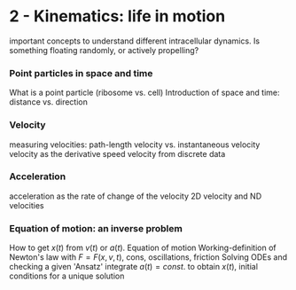 # 2 - Kinematics: life in motion

important concepts to understand different intracellular dynamics. Is something floating randomly, or actively propelling?

### Point particles in space and time
What is a point particle (ribosome vs. cell)
Introduction of space and time: distance vs. direction

### Velocity
measuring velocities: path-length velocity vs. instantaneous velocity
velocity as the derivative
speed
velocity from discrete data

### Acceleration
acceleration as the rate of change of the velocity
2D velocity and ND velocities

### Equation of motion: an inverse problem
How to get $x(t)$ from $v(t)$ or $a(t)$.
Equation of motion
Working-definition of Newton's law
with $F=F(x,v,t)$, cons, oscillations, friction
Solving ODEs and checking a given 'Ansatz'
integrate $a(t)=const.$ to obtain $x(t)$,
initial conditions for a unique solution
